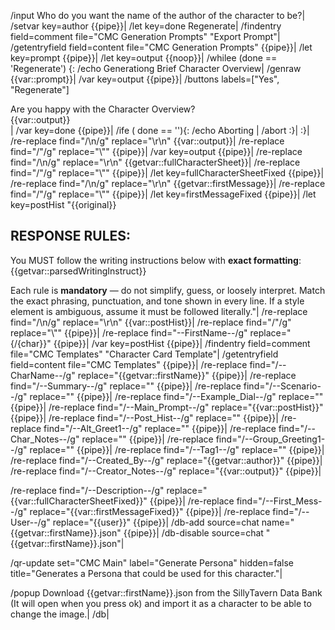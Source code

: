 /input Who do you want the name of the author of the character to be?|
/setvar key=author {{pipe}}|
/let key=done Regenerate|
/findentry field=comment file="CMC Generation Prompts" "Export Prompt"|
/getentryfield field=content file="CMC Generation Prompts" {{pipe}}|
/let key=prompt {{pipe}}|
/let key=output {{noop}}|
/whilee (done == 'Regenerate') {:
	/echo Generationg Brief Character Overview|
	/genraw {{var::prompt}}|
	/var key=output {{pipe}}|
	/buttons labels=["Yes", "Regenerate"] <div>Are you happy with the Character Overview?</div><div>{{var::output}}</div>|
	/var key=done {{pipe}}|
	/ife ( done == ''){:
		/echo Aborting |
		/abort
	:}|
:}|
/re-replace find="/\n/g" replace="\r\n" {{var::output}}|
/re-replace find="/\"/g" replace="\\\"" {{pipe}}|
/var key=output {{pipe}}|
/re-replace find="/\n/g" replace="\r\n" {{getvar::fullCharacterSheet}}|
/re-replace find="/\"/g" replace="\\\"" {{pipe}}|
/let key=fullCharacterSheetFixed {{pipe}}|
/re-replace find="/\n/g" replace="\r\n" {{getvar::firstMessage}}|
/re-replace find="/\"/g" replace="\\\"" {{pipe}}|
/let key=firstMessageFixed {{pipe}}|
/let key=postHist "{\{original}}
## **RESPONSE RULES:**
You MUST follow the writing instructions below with **exact formatting**:
{{getvar::parsedWritingInstruct}}

Each rule is **mandatory** — do not simplify, guess, or loosely interpret. Match the exact phrasing, punctuation, and tone shown in every line. If a style element is ambiguous, assume it must be followed literally."|
/re-replace find="/\n/g" replace="\r\n" {{var::postHist}}|
/re-replace find="/\"/g" replace="\\\"" {{pipe}}|
/re-replace find="--FirstName--/g" replace="{/{char}}" {{pipe}}|
/var key=postHist {{pipe}}|
/findentry field=comment file="CMC Templates" "Character Card Template"|
/getentryfield field=content file="CMC Templates" {{pipe}}|
/re-replace find="/--CharName--/g" replace="{{getvar::firstName}}" {{pipe}}|
/re-replace find="/--Summary--/g" replace="" {{pipe}}|
/re-replace find="/--Scenario--/g" replace="" {{pipe}}|
/re-replace find="/--Example_Dial--/g" replace="" {{pipe}}|
/re-replace find="/--Main_Prompt--/g" replace="{{var::postHist}}" {{pipe}}|
/re-replace find="/--Post_Hist--/g" replace="" {{pipe}}|
/re-replace find="/--Alt_Greet1--/g" replace="" {{pipe}}|
/re-replace find="/--Char_Notes--/g" replace="" {{pipe}}|
/re-replace find="/--Group_Greeting1--/g" replace="" {{pipe}}|
/re-replace find="/--Tag1--/g" replace="" {{pipe}}|
/re-replace find="/--Created_By--/g" replace="{{getvar::author}}" {{pipe}}|
/re-replace find="/--Creator_Notes--/g" replace="{{var::output}}" {{pipe}}|

/re-replace find="/--Description--/g" replace="{{var::fullCharacterSheetFixed}}" {{pipe}}|
/re-replace find="/--First_Mess--/g" replace="{{var::firstMessageFixed}}" {{pipe}}|
/re-replace find="/--User--/g" replace="{\{user}}" {{pipe}}|
/db-add source=chat name="{{getvar::firstName}}.json" {{pipe}}|
/db-disable source=chat "{{getvar::firstName}}.json"|

/qr-update set="CMC Main" label="Generate Persona" hidden=false title="Generates a Persona that could be used for this character."|

/popup Download {{getvar::firstName}}.json from the SillyTavern Data Bank (It will open when you press ok) and import it as a character to be able to change the image.|
/db|